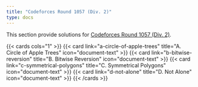 ```yaml
---
title: "Codeforces Round 1057 (Div. 2)"
type: docs
---
```


This section provide solutions for [Codeforces Round 1057 (Div. 2)](https://codeforces.com/contest/2153).

{{< cards cols="1" >}}
  {{< card link="a-circle-of-apple-trees" title="A. Circle of Apple Trees" icon="document-text" >}}
  {{< card link="b-bitwise-reversion" title="B. Bitwise Reversion" icon="document-text" >}}
  {{< card link="c-symmetrical-polygons" title="C. Symmetrical Polygons" icon="document-text" >}}
  {{< card link="d-not-alone" title="D. Not Alone" icon="document-text" >}}
{{< /cards >}}
